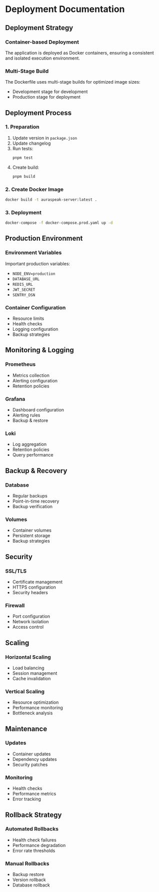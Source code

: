 # Deployment Documentation

## Deployment Strategy

### Container-based Deployment
The application is deployed as Docker containers, ensuring a consistent and isolated execution environment.

### Multi-Stage Build
The Dockerfile uses multi-stage builds for optimized image sizes:
- Development stage for development
- Production stage for deployment

## Deployment Process

### 1. Preparation
1. Update version in `package.json`
2. Update changelog
3. Run tests:
   ```bash
   pnpm test
   ```
4. Create build:
   ```bash
   pnpm build
   ```

### 2. Create Docker Image
```bash
docker build -t auraspeak-server:latest .
```

### 3. Deployment
```bash
docker-compose -f docker-compose.prod.yaml up -d
```

## Production Environment

### Environment Variables
Important production variables:
- `NODE_ENV=production`
- `DATABASE_URL`
- `REDIS_URL`
- `JWT_SECRET`
- `SENTRY_DSN`

### Container Configuration
- Resource limits
- Health checks
- Logging configuration
- Backup strategies

## Monitoring & Logging

### Prometheus
- Metrics collection
- Alerting configuration
- Retention policies

### Grafana
- Dashboard configuration
- Alerting rules
- Backup & restore

### Loki
- Log aggregation
- Retention policies
- Query performance

## Backup & Recovery

### Database
- Regular backups
- Point-in-time recovery
- Backup verification

### Volumes
- Container volumes
- Persistent storage
- Backup strategies

## Security

### SSL/TLS
- Certificate management
- HTTPS configuration
- Security headers

### Firewall
- Port configuration
- Network isolation
- Access control

## Scaling

### Horizontal Scaling
- Load balancing
- Session management
- Cache invalidation

### Vertical Scaling
- Resource optimization
- Performance monitoring
- Bottleneck analysis

## Maintenance

### Updates
- Container updates
- Dependency updates
- Security patches

### Monitoring
- Health checks
- Performance metrics
- Error tracking

## Rollback Strategy

### Automated Rollbacks
- Health check failures
- Performance degradation
- Error rate thresholds

### Manual Rollbacks
- Backup restore
- Version rollback
- Database rollback 